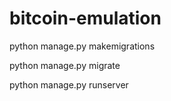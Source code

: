 # bitcoin-emulation

python manage.py makemigrations

python manage.py migrate

python manage.py runserver

